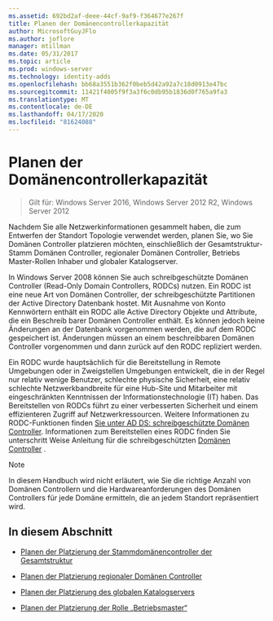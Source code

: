 ```yaml
---
ms.assetid: 692bd2af-deee-44cf-9af9-f364677e267f
title: Planen der Domänencontrollerkapazität
author: MicrosoftGuyJFlo
ms.author: joflore
manager: mtillman
ms.date: 05/31/2017
ms.topic: article
ms.prod: windows-server
ms.technology: identity-adds
ms.openlocfilehash: bb68a3551b362f0beb5d42a92a7c18d0913e47bc
ms.sourcegitcommit: 11421f4005f9f3a3f6c0db95b1836d0f765a9fa3
ms.translationtype: MT
ms.contentlocale: de-DE
ms.lasthandoff: 04/17/2020
ms.locfileid: "81624088"
---
```

# <a name="planning-domain-controller-placement"></a>Planen der Domänencontrollerkapazität

> Gilt für: Windows Server 2016, Windows Server 2012 R2, Windows Server 2012

Nachdem Sie alle Netzwerkinformationen gesammelt haben, die zum Entwerfen der Standort Topologie verwendet werden, planen Sie, wo Sie Domänen Controller platzieren möchten, einschließlich der Gesamtstruktur-Stamm Domänen Controller, regionaler Domänen Controller, Betriebs Master-Rollen Inhaber und globaler Katalogserver.

In Windows Server 2008 können Sie auch schreibgeschützte Domänen Controller (Read-Only Domain Controllers, RODCs) nutzen. Ein RODC ist eine neue Art von Domänen Controller, der schreibgeschützte Partitionen der Active Directory Datenbank hostet. Mit Ausnahme von Konto Kennwörtern enthält ein RODC alle Active Directory Objekte und Attribute, die ein Beschreib barer Domänen Controller enthält. Es können jedoch keine Änderungen an der Datenbank vorgenommen werden, die auf dem RODC gespeichert ist. Änderungen müssen an einem beschreibbaren Domänen Controller vorgenommen und dann zurück auf den RODC repliziert werden.

Ein RODC wurde hauptsächlich für die Bereitstellung in Remote Umgebungen oder in Zweigstellen Umgebungen entwickelt, die in der Regel nur relativ wenige Benutzer, schlechte physische Sicherheit, eine relativ schlechte Netzwerkbandbreite für eine Hub-Site und Mitarbeiter mit eingeschränkten Kenntnissen der Informationstechnologie (IT) haben. Das Bereitstellen von RODCs führt zu einer verbesserten Sicherheit und einem effizienteren Zugriff auf Netzwerkressourcen. Weitere Informationen zu RODC-Funktionen finden [Sie unter AD DS: schreibgeschützte Domänen Controller](https://docs.microsoft.com/previous-versions/windows/it-pro/windows-server-2008-R2-and-2008/cc732801(v=ws.10)). Informationen zum Bereitstellen eines RODC finden Sie unterschritt Weise Anleitung für die schreibgeschützten [Domänen Controller](https://docs.microsoft.com/previous-versions/windows/it-pro/windows-server-2008-R2-and-2008/cc772234(v=ws.10)) .

> [!NOTE]
> In diesem Handbuch wird nicht erläutert, wie Sie die richtige Anzahl von Domänen Controllern und die Hardwareanforderungen des Domänen Controllers für jede Domäne ermitteln, die an jedem Standort repräsentiert wird.

## <a name="in-this-section"></a>In diesem Abschnitt

- [Planen der Platzierung der Stammdomänencontroller der Gesamtstruktur](../../ad-ds/plan/Planning-Forest-Root-Domain-Controller-Placement.md)

- [Planen der Platzierung regionaler Domänen Controller](../../ad-ds/plan/Planning-Regional-Domain-Controller-Placement.md)

- [Planen der Platzierung des globalen Katalogservers](../../ad-ds/plan/Planning-Global-Catalog-Server-Placement.md)

- [Planen der Platzierung der Rolle „Betriebsmaster“](../../ad-ds/plan/Planning-Operations-Master-Role-Placement.md)


